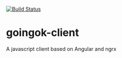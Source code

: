 [![Build Status](https://travis-ci.org/andrewresearch/goingok-client.svg?branch=master)](https://travis-ci.org/andrewresearch/goingok-client)

# goingok-client
A javascript client based on Angular and ngrx
